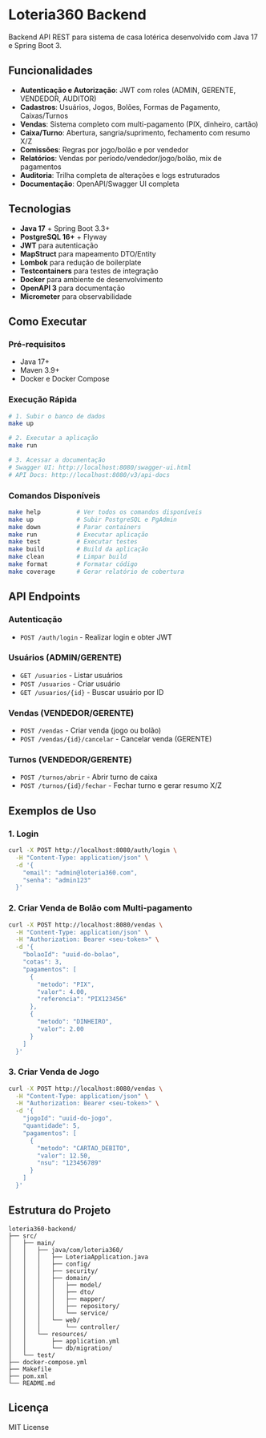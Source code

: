 # Loteria360 Backend

Backend API REST para sistema de casa lotérica desenvolvido com Java 17 e Spring Boot 3.

## Funcionalidades

- **Autenticação e Autorização**: JWT com roles (ADMIN, GERENTE, VENDEDOR, AUDITOR)
- **Cadastros**: Usuários, Jogos, Bolões, Formas de Pagamento, Caixas/Turnos
- **Vendas**: Sistema completo com multi-pagamento (PIX, dinheiro, cartão)
- **Caixa/Turno**: Abertura, sangria/suprimento, fechamento com resumo X/Z
- **Comissões**: Regras por jogo/bolão e por vendedor
- **Relatórios**: Vendas por período/vendedor/jogo/bolão, mix de pagamentos
- **Auditoria**: Trilha completa de alterações e logs estruturados
- **Documentação**: OpenAPI/Swagger UI completa

## Tecnologias

- **Java 17** + Spring Boot 3.3+
- **PostgreSQL 16+** + Flyway
- **JWT** para autenticação
- **MapStruct** para mapeamento DTO/Entity
- **Lombok** para redução de boilerplate
- **Testcontainers** para testes de integração
- **Docker** para ambiente de desenvolvimento
- **OpenAPI 3** para documentação
- **Micrometer** para observabilidade

## Como Executar

### Pré-requisitos

- Java 17+
- Maven 3.9+
- Docker e Docker Compose

### Execução Rápida

```bash
# 1. Subir o banco de dados
make up

# 2. Executar a aplicação
make run

# 3. Acessar a documentação
# Swagger UI: http://localhost:8080/swagger-ui.html
# API Docs: http://localhost:8080/v3/api-docs
```

### Comandos Disponíveis

```bash
make help          # Ver todos os comandos disponíveis
make up            # Subir PostgreSQL e PgAdmin
make down          # Parar containers
make run           # Executar aplicação
make test          # Executar testes
make build         # Build da aplicação
make clean         # Limpar build
make format        # Formatar código
make coverage      # Gerar relatório de cobertura
```

## API Endpoints

### Autenticação
- `POST /auth/login` - Realizar login e obter JWT

### Usuários (ADMIN/GERENTE)
- `GET /usuarios` - Listar usuários
- `POST /usuarios` - Criar usuário
- `GET /usuarios/{id}` - Buscar usuário por ID

### Vendas (VENDEDOR/GERENTE)
- `POST /vendas` - Criar venda (jogo ou bolão)
- `POST /vendas/{id}/cancelar` - Cancelar venda (GERENTE)

### Turnos (VENDEDOR/GERENTE)
- `POST /turnos/abrir` - Abrir turno de caixa
- `POST /turnos/{id}/fechar` - Fechar turno e gerar resumo X/Z

## Exemplos de Uso

### 1. Login

```bash
curl -X POST http://localhost:8080/auth/login \
  -H "Content-Type: application/json" \
  -d '{
    "email": "admin@loteria360.com",
    "senha": "admin123"
  }'
```

### 2. Criar Venda de Bolão com Multi-pagamento

```bash
curl -X POST http://localhost:8080/vendas \
  -H "Content-Type: application/json" \
  -H "Authorization: Bearer <seu-token>" \
  -d '{
    "bolaoId": "uuid-do-bolao",
    "cotas": 3,
    "pagamentos": [
      {
        "metodo": "PIX",
        "valor": 4.00,
        "referencia": "PIX123456"
      },
      {
        "metodo": "DINHEIRO",
        "valor": 2.00
      }
    ]
  }'
```

### 3. Criar Venda de Jogo

```bash
curl -X POST http://localhost:8080/vendas \
  -H "Content-Type: application/json" \
  -H "Authorization: Bearer <seu-token>" \
  -d '{
    "jogoId": "uuid-do-jogo",
    "quantidade": 5,
    "pagamentos": [
      {
        "metodo": "CARTAO_DEBITO",
        "valor": 12.50,
        "nsu": "123456789"
      }
    ]
  }'
```

## Estrutura do Projeto

```
loteria360-backend/
├── src/
│   ├── main/
│   │   ├── java/com/loteria360/
│   │   │   ├── LoteriaApplication.java
│   │   │   ├── config/
│   │   │   ├── security/
│   │   │   ├── domain/
│   │   │   │   ├── model/
│   │   │   │   ├── dto/
│   │   │   │   ├── mapper/
│   │   │   │   ├── repository/
│   │   │   │   └── service/
│   │   │   └── web/
│   │   │       └── controller/
│   │   └── resources/
│   │       ├── application.yml
│   │       └── db/migration/
│   └── test/
├── docker-compose.yml
├── Makefile
├── pom.xml
└── README.md
```

## Licença

MIT License
